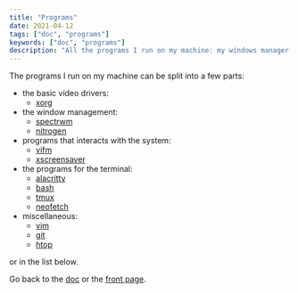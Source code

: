 ```yaml
---
title: "Programs"
date: 2021-04-12
tags: ["doc", "programs"]
keywords: ["doc", "programs"]
description: "All the programs I run on my machine: my windows manager of the moment, my bar, my terminal emulator and many more."
---
```


The programs I run on my machine can be split into a few parts:
- the basic video drivers:
  - [xorg](/public/config/doc/programs/x)
- the window management:
  - [spectrwm](/public/config/doc/programs/spectrwm)
  - [nitrogen](/public/config/doc/programs/nitrogen)
- programs that interacts with the system:
  - [vifm](/public/config/doc/programs/vifm)
  - [xscreensaver](/public/config/doc/programs/xscreensaver)
- the programs for the terminal:
  - [alacritty](/public/config/doc/programs/alacritty)
  - [bash](/public/config/doc/programs/bash)
  - [tmux](/public/config/doc/programs/tmux)
  - [neofetch](/public/config/doc/programs/neofetch)
- miscellaneous:
  - [vim](/public/config/doc/programs/vim)
  - [git](/public/config/doc/programs/git)
  - [htop](/public/config/doc/programs/htop)

or in the list below.


Go back to the [doc](/public/config/doc) or the [front page](/public).  
